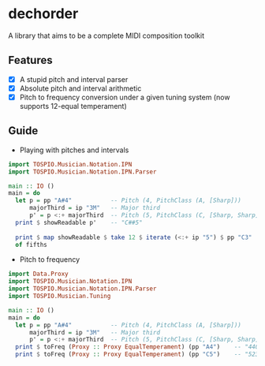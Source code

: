 # dechorder

A library that aims to be a complete MIDI composition toolkit

## Features

* [x] A stupid pitch and interval parser
* [x] Absolute pitch and interval arithmetic
* [x] Pitch to frequency conversion under a given tuning system (now supports
      12-equal temperament)

## Guide

* Playing with pitches and intervals

``` haskell
import TOSPIO.Musician.Notation.IPN
import TOSPIO.Musician.Notation.IPN.Parser

main :: IO ()
main = do
  let p = pp "A#4"           -- Pitch (4, PitchClass (A, [Sharp]))
      majorThird = ip "3M"   -- Major third
      p' = p <:+ majorThird  -- Pitch (5, PitchClass (C, [Sharp, Sharp]))
  print $ showReadable p'    -- "C##5"
  
  print $ map showReadable $ take 12 $ iterate (<:+ ip "5") $ pp "C3"  -- Circle
  of fifths
```

* Pitch to frequency
``` haskell
import Data.Proxy
import TOSPIO.Musician.Notation.IPN
import TOSPIO.Musician.Notation.IPN.Parser
import TOSPIO.Musician.Tuning

main :: IO ()
main = do
  let p = pp "A#4"           -- Pitch (4, PitchClass (A, [Sharp]))
      majorThird = ip "3M"   -- Major third
      p' = p <:+ majorThird  -- Pitch (5, PitchClass (C, [Sharp, Sharp]))
  print $ toFreq (Proxy :: Proxy EqualTemperament) (pp "A4")    -- "440.0"
  print $ toFreq (Proxy :: Proxy EqualTemperament) (pp "C5")    -- "523.2511306011972"
```
